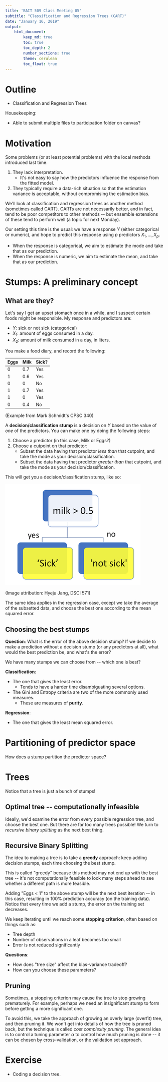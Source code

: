 ```yaml
---
title: 'BAIT 509 Class Meeting 05'
subtitle: "Classification and Regression Trees (CART)"
date: "January 16, 2019"
output: 
    html_document:
        keep_md: true
        toc: true
        toc_depth: 2
        number_sections: true
        theme: cerulean
        toc_float: true
---
```


# Outline

- Classification and Regression Trees

Housekeeping:

- Able to submit multiple files to participation folder on canvas?

# Motivation

Some problems (or at least potential problems) with the local methods introduced last time:

1. They lack interpretation.
    - It's not easy to say how the predictors influence the response from the fitted model.
2. They typically require a data-rich situation so that the estimation variance is acceptable, without compromising the estimation bias. 

We'll look at classification and regression trees as another method (sometimes called CART). CARTs are not necessarily better, and in fact, tend to be poor competitors to other methods -- but ensemble extensions of these tend to perform well (a topic for next Monday). 

Our setting this time is the usual: we have a response $Y$ (either categorical or numeric), and hope to predict this response using $p$ predictors $X_1,\ldots,X_p$. 

- When the response is categorical, we aim to estimate the mode and take that as our prediction.
- When the response is numeric, we aim to estimate the mean, and take that as our prediction. 

# Stumps: A preliminary concept

## What are they?

Let's say I get an upset stomach once in a while, and I suspect certain foods might be responsible. My response and predictors are:

- $Y$: sick or not sick (categorical)
- $X_1$: amount of eggs consumed in a day.
- $X_2$: amount of milk consumed in a day, in liters. 

You make a food diary, and record the following:

| Eggs | Milk | Sick? |
|------|------|-------|
| 0    | 0.7  | Yes   |
| 1    | 0.6  | Yes   |
| 0    | 0    | No    |
| 1    | 0.7  | Yes   |
| 1    | 0    | Yes   |
| 0    | 0.4  | No    |

(Example from Mark Schmidt's CPSC 340)

A __decision/classification stump__ is a decision on $Y$ based on the value of _one_ of the predictors. You can make one by doing the following steps:

1. Choose a predictor (in this case, Milk or Eggs?)
2. Choose a cutpoint on that predictor:
    - Subset the data having that predictor _less than_ that cutpoint, and take the mode as your decision/classification.
    - Subset the data having that predictor _greater than_ that cutpoint, and take the mode as your decision/classification.

This will get you a decision/classification stump, like so:

![](cm05-trees_files/stump.png)

(Image attribution: Hyeju Jang, DSCI 571)

The same idea applies in the regression case, except we take the average of the subsetted data, and choose the best one according to the mean squared error. 

## Choosing the best stumps

__Question__: What is the error of the above decision stump? If we decide to make a prediction without a decision stump (or any predictors at all), what would the best prediction be, and what's the error?

We have many stumps we can choose from -- which one is best?

__Classification__:

- The one that gives the least error.
    - Tends to have a harder time disambiguating several options.
- The Gini and Entropy criteria are two of the more commonly used measures.
    - These are measures of __purity__.
    
__Regression__:

- The one that gives the least mean squared error. 

# Partitioning of predictor space

How does a stump partition the predictor space?

# Trees

Notice that a tree is just a bunch of stumps!

## Optimal tree -- computationally infeasible

Ideally, we'd examine the error from every possible regression tree, and choose the best one. But there are far too many trees possible! We turn to _recursive binary splitting_ as the next best thing. 

## Recursive Binary Splitting

The idea to making a tree is to take a __greedy__ approach: keep adding decision stumps, each time choosing the best stump.

This is called "greedy" because this method may not end up with the best tree -- it's not computationally feasible to look many steps ahead to see whether a different path is more feasible. 

Adding "Eggs < 1" to the above stump will be the next best iteration -- in this case, resulting in 100% prediction accuracy (on the training data). Notice that every time we add a stump, the error on the training set decreases. 

We keep iterating until we reach some __stopping criterion__, often based on things such as:

- Tree depth
- Number of observations in a leaf becomes too small
- Error is not reduced significantly

__Questions__: 

- How does "tree size" affect the bias-variance tradeoff?
- How can you choose these parameters?

## Pruning

Sometimes, a stopping criterion may cause the tree to stop growing prematurely. For example, perhaps we need an insignificant stump to form before getting a more significant one.

To avoid this, we take the approach of growing an overly large (overfit) tree, and then pruning it. We won't get into details of how the tree is pruned back, but the technique is called _cost complexity pruning_. The general idea is to control a tuning parameter $\alpha$ to control how much pruning is done -- it can be chosen by cross-validation, or the validation set approach.

# Exercise

- Coding a decision tree.
